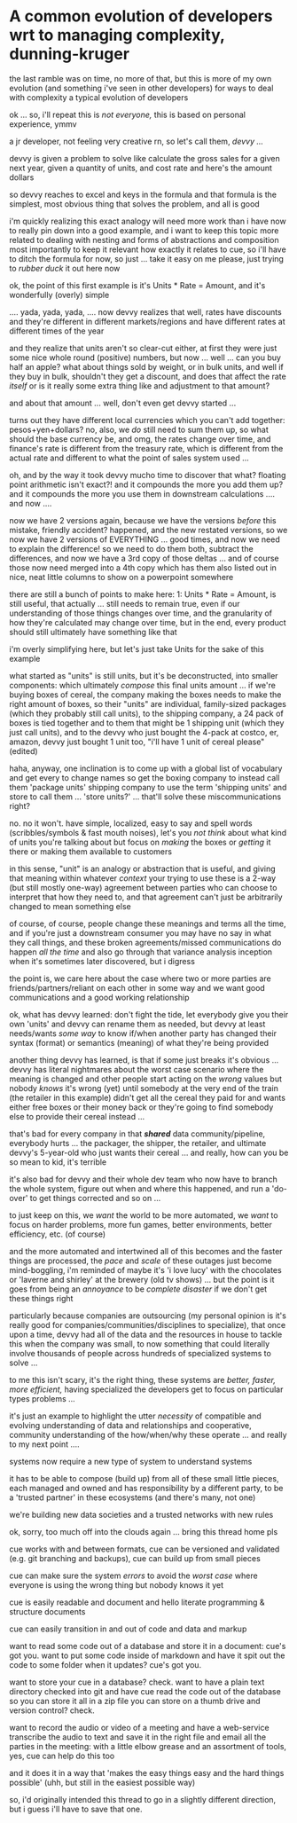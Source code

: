 # A common evolution of developers wrt to managing complexity, dunning-kruger

the last ramble was on time, no more of that, but this is more of my own evolution (and something i've seen in other developers) for ways to deal with complexity a typical evolution of developers

ok ... so, i'll repeat this is *not everyone,* this is based on personal experience, ymmv

a jr developer, not feeling very creative rn, so let's call them, *devvy ...*

devvy is given a problem to solve like calculate the gross sales for a given next year, given a quantity of units, and cost rate and here's the amount dollars

so devvy reaches to excel and keys in the formula and that formula is the simplest, most obvious thing that solves the problem, and all is good

i'm quickly realizing this exact analogy will need more work than i have now to really pin down into a good example, and i want to keep this topic more related to dealing with nesting and forms of abstractions and composition most importantly to keep it relevant how exactly it relates to cue, so i'll have to ditch the formula for now, so just ... take it easy on me please, just trying to *rubber duck* it out here now

ok, the point of this first example is it's Units * Rate = Amount, and it's wonderfully (overly) simple

.... yada, yada, yada, .... now devvy realizes that well, rates have discounts and they're different in different markets/regions and have different rates at different times of the year

and they realize that units aren't so clear-cut either, at first they were just some nice whole round (positive) numbers, but now ... well ... can you buy half an apple? what about things sold by weight, or in bulk units, and well if they buy in bulk, shouldn't they get a discount, and does that affect the rate *itself* or is it really some extra thing like and adjustment to that amount?

and about that amount ... well, don't even get devvy started ...

turns out they have different local currencies which you can't add together: pesos+yen+dollars? no, also, we *do* still need to sum them up, so what should the base currency be, and omg, the rates change over time, and finance's rate is different from the treasury rate, which is different from the actual rate and different to what the point of sales system used ...

oh, and by the way it took devvy mucho time to discover that what? floating point arithmetic isn't exact?! and it compounds the more you add them up? and it compounds the more you use them in downstream calculations .... and now ....

now we have 2 versions again, because we have the versions *before* this mistake, friendly accident? happened, and the new restated versions, so we now we have 2 versions of EVERYTHING ... good times, and now we need to explain the difference! so we need to do them both, subtract the differences, and now we have a 3rd copy of those deltas ... and of course those now need merged into a 4th copy which has them also listed out in nice, neat little columns to show on a powerpoint somewhere

there are still a bunch of points to make here: 1: Units * Rate = Amount, is still useful, that actually ... still needs to remain true, even if our understanding of those things changes over time, and the granularity of how they're calculated may change over time, but in the end, every product should still ultimately have something like that

i'm overly simplifying here, but let's just take Units for the sake of this example

what started as "units" is still units, but it's be deconstructed, into smaller components: which ultimately *compose* this final units amount ... if we're buying boxes of cereal, the company making the boxes needs to make the right amount of boxes, so their "units" are individual, family-sized packages (which they probably still call units), to the shipping company, a 24 pack of boxes is tied together and to them that might be 1 shipping unit (which they just call units), and to the devvy who just bought the 4-pack at costco, er, amazon, devvy just bought 1 unit too, "i'll have 1 unit of cereal please" (edited)

haha, anyway, one inclination is to come up with a global list of vocabulary and get every to change names so get the boxing company to instead call them 'package units' shipping company to use the term 'shipping units' and store to call them ... 'store units?' ... that'll solve these miscommunications right?

no. no it won't. have simple, localized, easy to say and spell words (scribbles/symbols & fast mouth noises), let's you *not think* about what kind of units you're talking about but focus on *making* the boxes or *getting* it there or making them available to customers

in this sense, "unit" is an analogy or abstraction that is useful, and giving that meaning within whatever *context* your trying to use these is a 2-way (but still mostly one-way) agreement between parties who can choose to interpret that how they need to, and that agreement can't just be arbitrarily changed to mean something else

of course, of course, people change these meanings and terms all the time, and if you're just a downstream consumer you may have no say in what they call things, and these broken agreements/missed communications do happen *all the time* and also go through that variance analysis inception when it's sometimes later discovered, but i digress

the point is, we care here about the case where two or more parties are friends/partners/reliant on each other in some way and we want good communications and a good working relationship

ok, what has devvy learned: don't fight the tide, let everybody give you their own 'units' and devvy can rename them as needed, but devvy at least needs/wants *some way* to know if/when another party has changed their syntax (format) or semantics (meaning) of what they're being provided

another thing devvy has learned, is that if some just breaks it's obvious ... devvy has literal nightmares about the worst case scenario where the meaning is changed and other people start acting on the *wrong* values but nobody *knows* it's wrong (yet) until somebody at the very end of the train (the retailer in this example) didn't get all the cereal they paid for and wants either free boxes or their money back or they're going to find somebody else to provide their cereal instead ...

that's bad for every company in that ***shared*** data community/pipeline, everybody hurts ... the packager, the shipper, the retailer, and ultimate devvy's 5-year-old who just wants their cereal ... and really, how can you be so mean to kid, it's terrible

it's also bad for devvy and their whole dev team who now have to branch the whole system, figure out when and where this happened, and run a 'do-over' to get things corrected and so on ...

to just keep on this, we *want* the world to be more automated, we *want* to focus on harder problems, more fun games, better environments, better efficiency, etc. (of course)

and the more automated and intertwined all of this becomes and the faster things are processed, the *pace* and *scale* of these outages just become mind-boggling, i'm reminded of maybe it's 'i love lucy' with the chocolates or 'laverne and shirley' at the brewery (old tv shows) ... but the point is it goes from being an *annoyance* to be *complete disaster* if we don't get these things right

particularly because companies are outsourcing (my personal opinion is it's really good for companies/communities/disciplines to specialize), that once upon a time, devvy had all of the data and the resources in house to tackle this when the company was small, to now something that could literally involve thousands of people across hundreds of specialized systems to solve ...

to me this isn't scary, it's the right thing, these systems are *better, faster, more efficient,* having specialized the developers get to focus on particular types problems ...

it's just an example to highlight the utter *necessity* of compatible and evolving understanding of data and relationships and cooperative, community understanding of the how/when/why these operate ... and really to my next point ....

systems now require a new type of system to understand systems

it has to be able to compose (build up) from all of these small little pieces, each managed and owned and has responsibility by a different party, to be a 'trusted partner' in these ecosystems (and there's many, not one)

we're building new data societies and a trusted networks with new rules

ok, sorry, too much off into the clouds again ... bring this thread home pls

cue works with and between formats, cue can be versioned and validated (e.g. git branching and backups), cue can build up from small pieces

cue can make sure the system *errors* to avoid the *worst case* where everyone is using the wrong thing but nobody knows it yet

cue is easily readable and document and hello literate programming & structure documents

cue can easily transition in and out of code and data and markup

want to read some code out of a database and store it in a document: cue's got you. want to put some code inside of markdown and have it spit out the code to some folder when it updates? cue's got you.

want to store your cue in a database? check. want to have a plain text directory checked into git and have cue read the code out of the database so you can store it all in a zip file you can store on a thumb drive and version control? check.

want to record the audio or video of a meeting and have a web-service transcribe the audio to text and save it in the right file and email all the parties in the meeting: with a little elbow grease and an assortment of tools, yes, cue can help do this too

and it does it in a way that 'makes the easy things easy and the hard things possible' (uhh, but still in the easiest possible way)

so, i'd originally intended this thread to go in a slightly different direction, but i guess i'll have to save that one.
